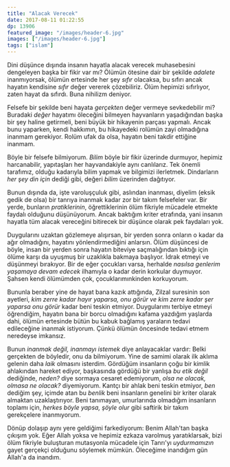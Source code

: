 ```yaml
---
title: "Alacak Verecek"
date: 2017-08-11 01:22:55
dp: 13906
featured_image: "/images/header-6.jpg"
images: ["/images/header-6.jpg"]
tags: ["islam"]
---
```



Dini düşünce dışında insanın hayatla alacak verecek muhasebesini dengeleyen
başka bir fikir var mı? Ölümün ötesine dair bir şekilde *adalete* inanmıyorsak,
ölümün ertesinde her şey *sıfır* olacaksa, bu sıfırı ancak hayatın kendisine
*sıfır* değer vererek çözebiliriz. Ölüm hepimizi sıfırlıyor, zaten hayat da
sıfırdı. Buna nihilizm deniyor.

Felsefe bir şekilde beni hayata *gerçekten* değer vermeye sevkedebilir mi?
Buradaki *değer* hayatımı öleceğini bilmeyen hayvanların yaşadığından başka bir
şey haline getirmeli, beni büyük bir hikayenin parçası yapmalı. Ancak bunu
yaparken, kendi hakkımın, bu hikayedeki rolümün zayi olmadığına inanmam
gerekiyor. Rolüm ufak da olsa, hayatın beni takdir ettiğine inanmam.

Böyle bir felsefe bilmiyorum. *Bilim* böyle bir fikir üzerinde durmuyor, hepimiz
harcanabilir, yapıtaşları her hayvandakiyle aynı canlılarız. Tek önemli
tarafımız, olduğu kadarıyla bilim yapmak ve bilgimizi ilerletmek. Dindarların
*her şey din için* dediği gibi, değeri *bilim* üzerinden dağıtıyor. 

Bunun dışında da, işte varoluşçuluk gibi, aslından inanması, diyelim (eksik
gedik de olsa) bir tanrıya inanmak kadar zor bir takım felsefeler var. Bir
yerde, bunların *pratiklerinin*, öğrettiklerinin ölüm fikriyle mücadele etmekte
faydalı olduğunu düşünüyorum. Ancak baktığım kriter etrafında, yani insanın
hayatla tüm alacak vereceğini bitirecek bir düşünce olarak pek faydaları yok. 

Duygularını uzaktan gözlemeye alışırsan, bir yerden sonra onların o kadar da
ağır olmadığını, hayatını yönlendirmediğini anlarsın. Ölüm düşüncesi de böyle,
insan bir yerden sonra hayatın biteviye saçmalığından bıktığı için ölüme karşı
da uyuşmuş bir uzaklıkla bakmaya başlıyor. İdrak etmeyi ve düşünmeyi bırakıyor.
Bir de eğer çocukları varsa, herhalde *nasılsa genlerim yaşamaya devam edecek*
ilhamıyla o kadar derin korkular duymuyor. Şahsen kendi ölümümden çok,
çocuklarımınkinden korkuyorum.

Bununla beraber yine de hayat bana kazık attığında, Zilzal suresinin son
ayetleri, *kim zerre kadar hayır yaparsa, onu görür ve kim zerre kadar şer
yaparsa onu görür* kadar beni teskin etmiyor. Duygularımı terbiye etmeyi
öğrendiğim, hayatın bana bir borcu olmadığını kafama yazdığım yaşlarda dahi,
ölümün ertesinde bütün bu kabuk bağlamış yaraların tedavi edileceğine inanmak
istiyorum. Çünkü ölümün öncesinde tedavi etmem neredeyse imkansız.

Bunun *inanmak değil, inanmayı istemek* diye anlayacaklar vardır: Belki
gerçekten de böyledir, onu da bilmiyorum. Yine de samimi olarak ilk aklıma
gelenin daha *laik* olmasını isterdim. Gördüğüm insanların çoğu bir kimlik
ahlakından hareket ediyor, başkasında gördüğü bir yanlışa *bu etik değil*
dediğinde, *neden?* diye sormaya cesaret edemiyorum, *olsa ne olacak, olmasa ne
olacak?* diyemiyorum. Kantçı bir ahlak beni teskin etmiyor, *ben* dediğim şey,
içimde atan bu *benlik* beni insanların genelini bir kriter olarak almaktan
uzaklaştırıyor. Beni tanımayan, umurlarında olmadığım insanların toplamı için,
*herkes böyle yapsa, şöyle olur* gibi saftirik bir takım gerekçelere
inanmıyorum.

Dönüp dolaşıp aynı yere geldiğimi farkediyorum: Benim Allah'tan başka çıkışım
yok. Eğer Allah yoksa ve hepimiz ezkaza varolmuş yaratıklarsak, bizi ölüm
fikriyle buluşturan mutasyonla mücadele için Tanrı'yı *uydurmamızın* gayet
gerçekçi olduğunu söylemek mümkün. Öleceğime inandığım gün Allah'a da inandım. 

